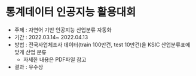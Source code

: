 # 통계데이터 인공지능 활용대회
- 주제 : 자연어 기반 인공지능 산업분류 자동화
- 기간 : 2022.03.14~ 2022.04.13
- 방법 : 전국사업체조사 데이터(train 100만건, test 10만건)을 KSIC 산업분류표에 맞게 산업 분류
  - 자세한 내용은 PDF파일 참고
- 결과 : 우수상 
